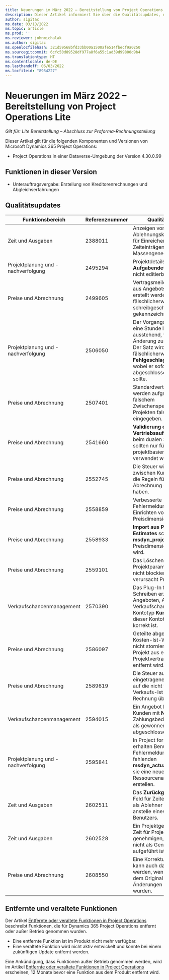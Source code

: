 ```yaml
---
title: Neuerungen im März 2022 – Bereitstellung von Project Operations Lite
description: Dieser Artikel informiert Sie über die Qualitätsupdates, die in der Lite-Bereitstellung von Project Operations im März 2022 verfügbar sind.
author: sigitac
ms.date: 03/18/2022
ms.topic: article
ms.prod: ''
ms.reviewer: johnmichalak
ms.author: sigitac
ms.openlocfilehash: 321d59568bfd33bb00a1500afe514fbecf9a0250
ms.sourcegitcommit: 6cfc50d89528df977a8f6a55c1ad39d99800d9b4
ms.translationtype: HT
ms.contentlocale: de-DE
ms.lasthandoff: 06/03/2022
ms.locfileid: "8934227"
---
```

# <a name="whats-new-march-2022---project-operations-lite-deployment"></a>Neuerungen im März 2022 – Bereitstellung von Project Operations Lite

_Gilt für: Lite Bereitstellung – Abschluss zur Proforma-Rechnungsstellung_

Dieser Artikel gilt für die folgenden Komponenten und Versionen von Microsoft Dynamics 365 Project Operations:

- Project Operations in einer Dataverse-Umgebung der Version 4.30.0.99

## <a name="features-included-in-this-release"></a>Funktionen in dieser Version

- Unterauftragsvergabe: Erstellung von Kreditorenrechnungen und Abgleichserfahrungen

## <a name="quality-updates"></a>Qualitätsupdates

| Funktionsbereich | Referenznummer | Qualitätsupdate |
| --- | --- | --- |
| Zeit und Ausgaben | 2388011 | Anzeigen von Ablehnungskommentaren für Einreicher von Zeiteinträgen während der Massengenehmigung. |
| Projektplanung und -nachverfolgung | 2495294 | Projektdetails dürfen auf der **Aufgabendetails**-Seite nicht editierbar sein. |
| Preise und Abrechnung | 2499605 | Vertragsmeilensteine, die aus Angebotsmeilensteinen erstellt werden, sind fälschlicherweise als schreibgeschützt gekennzeichnet. |
| Projektplanung und -nachverfolgung | 2506050 | Der Vorgangssatz bleibt eine Stunde lang ausstehend, wenn keine Änderung zu speichern ist. Der Satz wird dann fälschlicherweise als **Fehlgeschlagen** markiert, wobei er sofort abgeschlossen werden sollte. |
| Preise und Abrechnung | 2507401 | Standardvertragseinheiten werden aufgrund von falschem Zwischenspeichern in Projekten falsch eingegeben. |
| Preise und Abrechnung | 2541660 | **Validierung der Vertriebsauftragserstellung** beim dualen Schreiben sollten nur für projektbasierte Aufträge verwendet werden. |
| Preise und Abrechnung | 2552745 | Die Steuer wird nicht zwischen Kunden aufgeteilt, die Regeln für die getrennte Abrechnung eingerichtet haben. |
| Preise und Abrechnung | 2558859 | Verbesserte Fehlermeldungen beim Einrichten von Preisdimensionen. |
| Preise und Abrechnung | 2558933 | **Import aus Project Estimates** scheitert, wenn **msdyn\_project** als Preisdimension hinzugefügt wird. |
| Preise und Abrechnung | 2559101 | Das Löschen von Projektparametern wird nicht blockiert und verursacht Probleme. |
| Verkaufschancenmanagement | 2570390 | Das Plug-In für duales Schreiben erzwingt bei Angeboten, Aufträgen und Verkaufschancen den Kontotyp **Kunde**, auch wenn dieser Kontotyp nicht korrekt ist. |
| Preise und Abrechnung | 2586097 | Geteilte abgerechnete Kosten-Ist-Werte werden nicht storniert, wenn ein Projekt aus einer Projektvertragsposition entfernt wird. |
| Preise und Abrechnung | 2589619 | Die Steuer auf manuell eingetragenes Material wird auf die nicht fakturierten Verkaufs-Ist-Werte und die Rechnung übertragen. |
| Verkaufschancenmanagement | 2594015 | Ein Angebot kann für Kunden mit **Net60**-Zahlungsbedingungen nicht als gewonnen abgeschlossen werden. |
| Projektplanung und -nachverfolgung | 2595841 | In Project for the Web erhalten Benutzer eine Fehlermeldung zu einem fehlenden **msdyn\_actualstart**, wenn sie eine neue Ressourcenanforderung erstellen. |
| Zeit und Ausgaben | 2602511 | Das **Zurückgewiesen von**-Feld für Zeiteinträge zeigt als Ablehner **System** anstelle eines benannten Benutzers. |
| Zeit und Ausgaben | 2602528 | Ein Projektgenehmiger kann Zeit für Projekte genehmigen, in denen er nicht als Genehmiger aufgeführt ist. |
| Preise und Abrechnung | 2608550 | Eine Korrekturrechnung kann auch dann bestätigt werden, wenn gegenüber dem Original keine Änderungen vorgenommen wurden. |

## <a name="removed-and-deprecated-features"></a>Entfernte und veraltete Funktionen

Der Artikel [Entfernte oder veraltete Funktionen in Project Operations](../../whats-new/removed-depreciated-features-project.md) beschreibt Funktionen, die für Dynamics 365 Project Operations entfernt oder außer Betrieb genommen wurden.

- Eine entfernte Funktion ist im Produkt nicht mehr verfügbar.
- Eine veraltete Funktion wird nicht aktiv entwickelt und könnte bei einem zukünftigen Update entfernt werden.

Eine Ankündigung, dass Funktionen außer Betrieb genommen werden, wird im Artikel [Entfernte oder veraltete Funktionen in Project Operations](../../whats-new/removed-depreciated-features-project.md) erscheinen, 12 Monate bevor eine Funktion aus dem Produkt entfernt wird.
